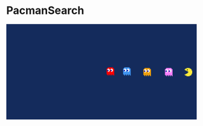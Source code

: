 # PacmanSearch

<img src="./pacman.gif"
     alt="Markdown Monster icon"
     style="float: left; margin-right: 10px;" />
